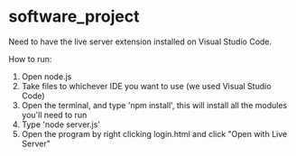 # software_project

Need to have the live server extension installed on Visual Studio Code.

How to run:
1. Open node.js
2. Take files to whichever IDE you want to use (we used Visual Studio Code)
3. Open the terminal, and type 'npm install', this will install all the modules you'll need to run
4. Type 'node server.js'
5. Open the program by right clicking login.html and click "Open with Live Server"
